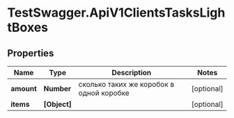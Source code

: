 # TestSwagger.ApiV1ClientsTasksLightBoxes

## Properties

Name | Type | Description | Notes
------------ | ------------- | ------------- | -------------
**amount** | **Number** | сколько таких же коробок в одной коробке | [optional] 
**items** | **[Object]** |  | [optional] 


